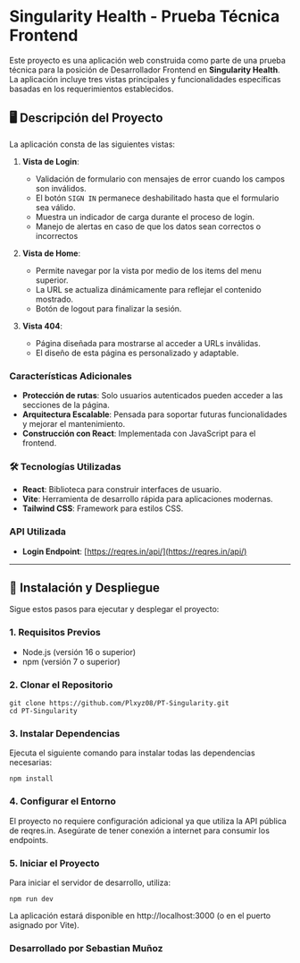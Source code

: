 # Singularity Health - Prueba Técnica Frontend

Este proyecto es una aplicación web construida como parte de una prueba técnica para la posición de Desarrollador Frontend en **Singularity Health**. La aplicación incluye tres vistas principales y funcionalidades específicas basadas en los requerimientos establecidos.

## 🖥️ Descripción del Proyecto

La aplicación consta de las siguientes vistas:

1. **Vista de Login**:

   - Validación de formulario con mensajes de error cuando los campos son inválidos.
   - El botón `SIGN IN` permanece deshabilitado hasta que el formulario sea válido.
   - Muestra un indicador de carga durante el proceso de login.
   - Manejo de alertas en caso de que los datos sean correctos o incorrectos

2. **Vista de Home**:

   - Permite navegar por la vista por medio de los items del menu superior.
   - La URL se actualiza dinámicamente para reflejar el contenido mostrado.
   - Botón de logout para finalizar la sesión.

3. **Vista 404**:
   - Página diseñada para mostrarse al acceder a URLs inválidas.
   - El diseño de esta página es personalizado y adaptable.

### Características Adicionales

- **Protección de rutas**: Solo usuarios autenticados pueden acceder a las secciones de la página.
- **Arquitectura Escalable**: Pensada para soportar futuras funcionalidades y mejorar el mantenimiento.
- **Construcción con React**: Implementada con JavaScript para el frontend.


### 🛠️ Tecnologías Utilizadas

- **React**: Biblioteca para construir interfaces de usuario.
- **Vite**: Herramienta de desarrollo rápida para aplicaciones modernas.
- **Tailwind CSS**: Framework para estilos CSS.

### API Utilizada

- **Login Endpoint**: [https://reqres.in/api/](https://reqres.in/api/)

---

## 🚀 Instalación y Despliegue

Sigue estos pasos para ejecutar y desplegar el proyecto:

### 1. Requisitos Previos

- Node.js (versión 16 o superior)
- npm (versión 7 o superior)

### 2. Clonar el Repositorio

    git clone https://github.com/Plxyz08/PT-Singularity.git
    cd PT-Singularity

### 3. Instalar Dependencias

Ejecuta el siguiente comando para instalar todas las dependencias necesarias:

    npm install

### 4. Configurar el Entorno

El proyecto no requiere configuración adicional ya que utiliza la API pública de reqres.in. Asegúrate de tener conexión a internet para consumir los endpoints.

### 5. Iniciar el Proyecto

Para iniciar el servidor de desarrollo, utiliza:

    npm run dev
La aplicación estará disponible en http://localhost:3000 (o en el puerto asignado por Vite).

### Desarrollado por Sebastian Muñoz

